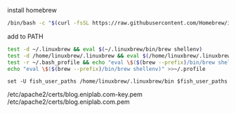 install homebrew
```bash
/bin/bash -c "$(curl -fsSL https://raw.githubusercontent.com/Homebrew/install/HEAD/install.sh)"
```

add to PATH

```bash
test -d ~/.linuxbrew && eval $(~/.linuxbrew/bin/brew shellenv)
test -d /home/linuxbrew/.linuxbrew && eval $(/home/linuxbrew/.linuxbrew/bin/brew shellenv)
test -r ~/.bash_profile && echo "eval \$($(brew --prefix)/bin/brew shellenv)" >>~/.bash_profile
echo "eval \$($(brew --prefix)/bin/brew shellenv)" >>~/.profile
```


`set -U fish_user_paths /home/linuxbrew/.linuxbrew/bin $fish_user_paths`

/etc/apache2/certs/blog.eniplab.com-key.pem
/etc/apache2/certs/blog.eniplab.com.pem